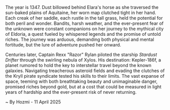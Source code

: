 
The year is 1347.  Dust billowed behind Elara's horse as she traversed the sun-baked plains of Aquitaine, her worn map clutched tight in her hand.  Each creak of her saddle, each rustle in the tall grass, held the potential for both peril and wonder.  Bandits, harsh weather, and the ever-present fear of the unknown were constant companions on her journey to the mythical city of Eldoria, a quest fueled by whispered legends and the promise of untold riches. The journey was arduous, demanding both physical and mental fortitude, but the lure of adventure pushed her onward.

Centuries later, Captain Rexx "Razor" Rylan piloted the starship *Stardust Drifter* through the swirling nebula of Xylos.  His destination: Kepler-186f, a planet rumored to hold the key to interstellar travel beyond the known galaxies.  Navigating treacherous asteroid fields and evading the clutches of the Kryll pirate syndicate tested his skills to their limits. The vast expanse of space, teeming with both breathtaking beauty and unimaginable danger, promised riches beyond gold, but at a cost that could be measured in light years of hardship and the ever-present risk of never returning.

~ By Hozmi - 11 April 2025
